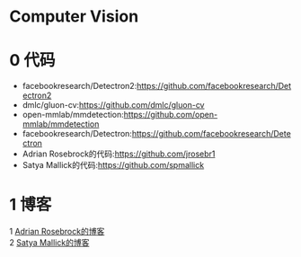 # Computer Vision

0 代码
=
- facebookresearch/Detectron2:https://github.com/facebookresearch/Detectron2<br>
- dmlc/gluon-cv:https://github.com/dmlc/gluon-cv<br>
- open-mmlab/mmdetection:https://github.com/open-mmlab/mmdetection<br>
- facebookresearch/Detectron:https://github.com/facebookresearch/Detectron<br>
- Adrian Rosebrock的代码:https://github.com/jrosebr1<br>
- Satya Mallick的代码:https://github.com/spmallick<br>


1 博客
=
1 [Adrian Rosebrock的博客](https://www.pyimagesearch.com/)<br>
2 [Satya Mallick的博客](https://www.learnopencv.com/)<br>

